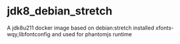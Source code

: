 # jdk8_debian_stretch
A jdk8u211 docker image based on debian:stretch installed xfonts-wqy,libfontconfig and used for phantomjs runtime
